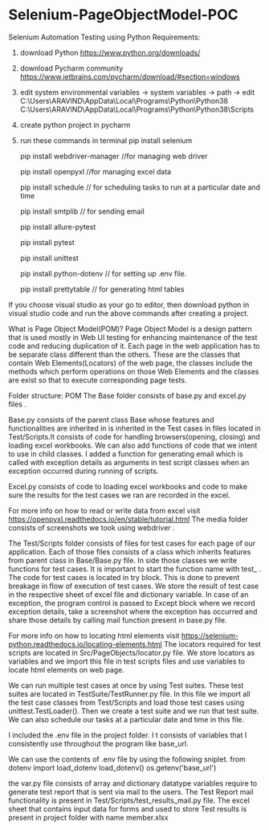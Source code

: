 # Selenium-PageObjectModel-POC

Selenium Automation Testing using Python 
Requirements: 
1. download Python 
   https://www.python.org/downloads/
2. download Pycharm community
    https://www.jetbrains.com/pycharm/download/#section=windows
3. edit system environmental variables -> system variables -> path -> edit
     C:\Users\ARAVIND\AppData\Local\Programs\Python\Python38
     C:\Users\ARAVIND\AppData\Local\Programs\Python\Python38\Scripts
4. create python project in pycharm
5. run these commands in terminal 
    pip install selenium
    
    pip install webdriver-manager //for managing web driver
    
    pip install openpyxl //for managing excel data
    
    pip install schedule // for scheduling tasks to run at a particular date and time
    
    pip install smtplib // for sending email
    
    pip install allure-pytest
    
    pip install pytest
    
    pip install unittest
    
    pip install python-dotenv // for setting up .env file.
    
    pip install prettytable // for generating html tables
    
If you choose visual studio as your go to editor, then download python in visual studio code and run the above 
commands after creating a project.

What is Page Object Model(POM)? 
Page Object Model is a design pattern that is used mostly in Web UI testing for enhancing maintenance of the test code 
and reducing duplication of it. Each page in the web application has to be separate class different than the others. These 
are the classes that contain Web Elements(Locators) of the web page, the classes include the methods which perform 
operations on those Web Elements and the classes are exist so that to execute corresponding page tests.

Folder structure: POM 
The Base folder consists of base.py and excel.py files .

Base.py consists of the parent class Base whose features and functionalities are inherited in is inherited in the Test 
cases in files located in Test/Scripts.It consists of code for handling browsers(opening, closing) and loading excel 
workbooks. We can also add functions of code that we intent to use in child classes. I added a function for generating
email which is called with exception details as arguments in test script classes when an exception occurred during 
running of scripts.

Excel.py consists of code to loading excel workbooks and code to make sure the results for the test cases we ran are 
recorded in the excel.

For more info on how to read or write data from excel visit https://openpyxl.readthedocs.io/en/stable/tutorial.html
The media folder consists of screenshots we took using webdriver .

The Test/Scripts folder consists of files for test cases for each page of our application. Each of those files consists of a 
class which inherits features from parent class in Base/Base.py file. In side those classes we write functions for test 
cases. It is important to start the function name with test_ . The code for test cases is located in try block. This is done to 
prevent breakage in flow of execution of test cases. We store the result of test case in the respective sheet of excel file
and dictionary variable. In case of an exception, the program control is passed to Except block where we record 
exception details, take a screenshot where the exception has occurred and share those details by calling mail function 
present in base.py file.

For more info on how to locating html elements visit https://selenium-python.readthedocs.io/locating-elements.html
The locators required for test scripts are located in Src/PageObjects/locator.py file. We store locators as variables and 
we import this file in test scripts files and use variables to locate html elements on web page.

We can run multiple test cases at once by using Test suites. These test suites are located in TestSuite/TestRunner.py
file. In this file we import all the test case classes from Test/Scripts and load those test cases using unittest.TestLoader(). 
Then we create a test suite and we run that test suite. We can also schedule our tasks at a particular date and time in 
this file.

I included the .env file in the project folder. I t consists of variables that I consistently use throughout the program like 
base_url.

We can use the contents of .env file by using the following sniplet.
    from dotenv import load_dotenv
    load_dotenv()
    os.getenv('base_url')

the var.py file consists of array and dictionary datatype variables require to generate test report that is sent via mail to 
the users. The Test Report mail functionality is present in Test/Scripts/test_results_mail.py file.
The excel sheet that contains input data for forms and used to store Test results is present in project folder with name 
member.xlsx
